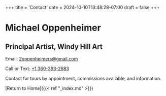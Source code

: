 +++
title = 'Contact'
date = 2024-10-10T13:48:28-07:00
draft = false
+++

# Michael Oppenheimer
## Principal Artist, Windy Hill Art

Email: <2oppenheimers@gmail.com>

Call or Text: [+1 360-393-2683](tel:13603932683)

Contact for tours by appointment, commissions available, and information.

[Return to Home]({{< ref "_index.md" >}})